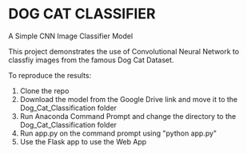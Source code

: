 # DOG CAT CLASSIFIER
A Simple CNN Image Classifier Model

This project demonstrates the use of Convolutional Neural Network to classfiy images from the famous Dog Cat Dataset.

To reproduce the results:
1. Clone the repo
2. Download the model from the Google Drive link and move it to the Dog_Cat_Classification folder
3. Run Anaconda Command Prompt and change the directory to the Dog_Cat_Classification folder
4. Run app.py on the command prompt using "python app.py"
5. Use the Flask app to use the Web App
